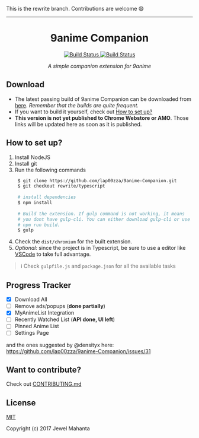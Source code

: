 This is the rewrite branch. Contributions are welcome :smile:
<hr>
<h1 align="center">
  9anime Companion
</h1>
<p align="center">
    <a href="https://travis-ci.org/lap00zza/9anime-Companion">
        <img src="https://travis-ci.org/lap00zza/9anime-Companion.svg?branch=rewrite%2Ftypescript" alt="Build Status">
    </a>
    <a href="https://ci.appveyor.com/project/lap00zza/9anime-companion/branch/rewrite/typescript">
        <img src="https://ci.appveyor.com/api/projects/status/glkjys3aw8y9m8vb/branch/rewrite/typescript?svg=true" alt="Build Status">
    </a>
</p>
<p align="center"><em>A simple companion extension for 9anime</em></p>

## Download
* The latest passing build of 9anime Companion can be downloaded from [here](https://ci.appveyor.com/project/lap00zza/9anime-companion/build/artifacts?branch=rewrite%2Ftypescript). *Remember that the builds are quite frequent.*
* If you want to build it yourself, check out [How to set up?](#how-to-set-up)
* **This version is not yet published to Chrome Webstore or AMO**. Those links will be updated here as soon as it is published.

## How to set up?
1. Install NodeJS
2. Install git
3. Run the following commands
   ```bash
    $ git clone https://github.com/lap00zza/9anime-Companion.git
    $ git checkout rewrite/typescript
    
    # install dependencies
    $ npm install
 
    # Build the extension. If gulp command is not working, it means 
    # you dont have gulp-cli. You can either download gulp-cli or use
    # npm run build.
    $ gulp
    ```
4. Check the `dist/chromium` for the built extension.
5. *Optional:* since the project is in Typescript, be sure to use a editor like [VSCode](https://code.visualstudio.com/) to take full advantage.

> :information_source: Check `gulpfile.js` and `package.json` for all the available tasks

## Progress Tracker
- [x] Download All
- [ ] Remove ads/popups (**done partially**)
- [x] MyAnimeList Integration
- [ ] Recently Watched List (**API done, UI left**)
- [ ] Pinned Anime List
- [ ] Settings Page

and the ones suggested by @densityx here: https://github.com/lap00zza/9anime-Companion/issues/31

## Want to contribute?
Check out [CONTRIBUTING.md](https://github.com/lap00zza/9anime-Companion/blob/rewrite/typescript/.github/CONTRIBUTING.md)

## License
[MIT](https://github.com/lap00zza/9anime-Companion/blob/rewrite/typescript/LICENSE)

Copyright (c) 2017 Jewel Mahanta
